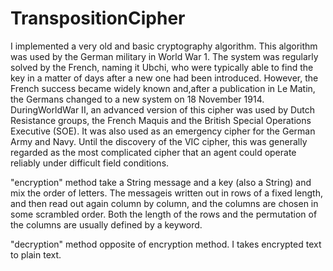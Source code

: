 # TranspositionCipher

I implemented a very old and basic cryptography algorithm. 
This algorithm was used by the German military in World War 1. 
The system was regularly solved by the French, naming it Ubchi, who were typically able to find the key in a matter of days after a new one had been introduced. 
However, the French success became widely known and,after a publication in Le Matin, the Germans changed to a new system on 18 November 1914.
DuringWorldWar II, an advanced version of this cipher was used by Dutch Resistance groups, the French Maquis and the British Special Operations Executive (SOE). 
It was also used as an emergency cipher for the German Army and Navy. Until the discovery of the VIC cipher, this was generally regarded as the most complicated cipher that an agent could operate reliably under difficult field conditions.

"encryption" method take a String message and a key (also a String) and mix the order of letters. 
The messageis written out in rows of a fixed length, and then read out again column by column, and the columns are chosen in some scrambled order. 
Both the length of the rows and the permutation of the columns are usually defined by a keyword.

"decryption" method opposite of encryption method. I takes encrypted text to plain text.
